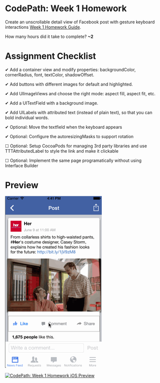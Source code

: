 CodePath: Week 1 Homework
========

Create an unscrollable detail view of Facebook post with gesture keyboard interactions <a href="http://guides.codepath.com/ios/Week-1-Homework" target="_blank" title="Week 1 Homework Guide">Week 1 Homework Guide</a>.

How many hours did it take to complete? <strong> ~2 </strong>

Assignment Checklist
========

&#10004; Add a container view and modify properties: backgroundColor, cornerRadius, font, textColor, shadowOffset.

&#10004; Add buttons with different images for default and highlighted.

&#10004; Add UIImageViews and choose the right mode: aspect fill, aspect fit, etc.

&#10004; Add a UITextField with a background image.

&#10004; Add UILabels with attributed text (instead of plain text), so that you can bold individual words.

&#10004; Optional: Move the textfield when the keyboard appears

&#10004; Optional: Configure the autoresizingMasks to support rotation

&#9744; Optional: Setup CocoaPods for managing 3rd party libraries and use TTTAttributedLabel to style the link and make it clickable

&#9744; Optional: Implement the same page programatically without using Interface Builder


Preview
========

<a href="https://github.com/luhman/CodePath/blob/master/Project%20Facebook/preview.gif" target="_blank"><img src="https://raw.githubusercontent.com/luhman/CodePath/master/Project%20Facebook/preview.gif" alt="CodePath: Week 1 Homework iOS Preview" style="max-width:100%;" /></a>

<a href="https://github.com/luhman/CodePath/blob/master/Project%20Facebook/landscape.png" target="_blank"><img src="https://raw.githubusercontent.com/luhman/CodePath/master/Project%20Facebook/landscape.pngf" alt="CodePath: Week 1 Homework iOS Preview" style="max-width:100%;" /></a>

